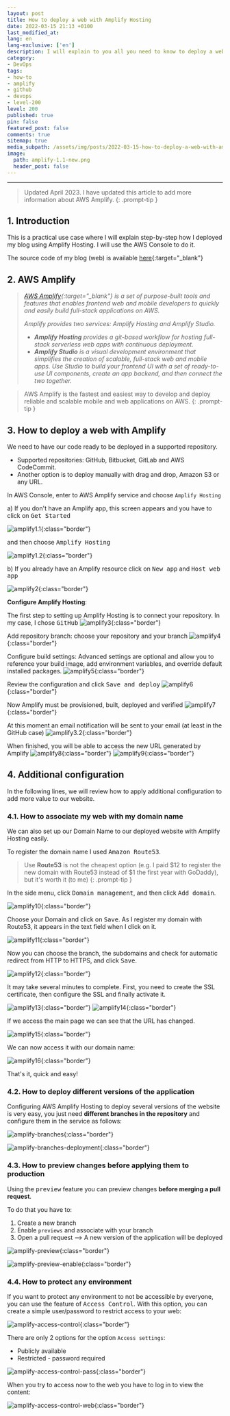 ```yaml
---
layout: post
title: How to deploy a web with Amplify Hosting
date: 2022-03-15 21:13 +0100
last_modified_at:
lang: en
lang-exclusive: ['en']
description: I will explain to you all you need to know to deploy a web using AWS Amplify. I did it to deploy the first version of my blog, so I will use it as an example.
category:
- DevOps
tags:
- how-to
- amplify
- github
- devops
- level-200
level: 200
published: true
pin: false
featured_post: false
comments: true
sitemap: true
media_subpath: /assets/img/posts/2022-03-15-how-to-deploy-a-web-with-amplify/
image:
  path: amplify-1.1-new.png
  header_post: false
---
```

---

> Updated April 2023. I have updated this article to add more information about AWS Amplify.
{: .prompt-tip }

## 1. Introduction

This is a practical use case where I will explain step-by-step how I deployed my blog using Amplify Hosting. I will use the AWS Console to do it.

The source code of my blog (web) is available [here](https://github.com/alazaroc/blog-web-code/){:target="_blank"}

## 2. AWS Amplify

> *[AWS Amplify](https://aws.amazon.com/amplify/){:target="_blank"} is a set of purpose-built tools and features that enables frontend web and mobile developers to quickly and easily build full-stack applications on AWS.*
>
> *Amplify provides two services: Amplify Hosting and Amplify Studio.*
>
> - ***Amplify Hosting** provides a git-based workflow for hosting full-stack serverless web apps with continuous deployment.*
> - ***Amplify Studio** is a visual development environment that simplifies the creation of scalable, full-stack web and mobile apps. Use Studio to build your frontend UI with a set of ready-to-use UI components, create an app backend, and then connect the two together.*

> AWS Amplify is the fastest and easiest way to develop and deploy reliable and scalable mobile and web applications on AWS.
{: .prompt-tip }

## 3. How to deploy a web with Amplify

We need to have our code ready to be deployed in a supported repository.

- Supported repositories: GitHub, Bitbucket, GitLab and AWS CodeCommit.
- Another option is to deploy manually with drag and drop, Amazon S3 or any URL.

In AWS Console, enter to AWS Amplify service and choose `Amplify Hosting`

a) If you don't have an Amplify app, this screen appears and you have to click on <kbd>Get Started</kbd>

![amplify1.1](amplify-1.1-new.png){:class="border"}

and then choose <kbd>Amplify Hosting</kbd>

![amplify1.2](amplify-1.2-new.png){:class="border"}  

b) If you already have an Amplify resource click on <kbd>New app</kbd> and <kbd>Host web app</kbd>

![amplify2](amplify-2.png){:class="border"}

**Configure Amplify Hosting**:

The first step to setting up Amplify Hosting is to connect your repository. In my case, I chose <kbd>GitHub</kbd>
  ![amplify3](amplify-3.png){:class="border"}

Add repository branch: choose your repository and your branch
  ![amplify4](amplify-4.png){:class="border"}

Configure build settings: Advanced settings are optional and allow you to reference your build image, add environment variables, and override default installed packages.
  ![amplify5](amplify-5.png){:class="border"}

Review the configuration and click <kbd>Save and deploy</kbd>
  ![amplify6](amplify-6.png){:class="border"}

Now Amplify must be provisioned, built, deployed and verified
  ![amplify7](amplify-7.png){:class="border"}

At this moment an email notification will be sent to your email (at least in the GitHub case)
  ![amplify3.2](amplify-3.2-github.png){:class="border"}

When finished, you will be able to access the new URL generated by Amplify
  ![amplify8](amplify-8-web.png){:class="border"}
  ![amplify9](amplify-9-web.png){:class="border"}

## 4. Additional configuration

In the following lines, we will review how to apply additional configuration to add more value to our website.

### 4.1. How to associate my web with my domain name

We can also set up our Domain Name to our deployed website with Amplify Hosting easily.

To register the domain name I used <kbd>Amazon Route53</kbd>.
> Use **Route53** is not the cheapest option (e.g. I paid $12 to register the new domain with Route53 instead of $1 the first year with GoDaddy), but it's worth it (to me)
{: .prompt-tip }

In the side menu, click <kbd>Domain management</kbd>, and then click <kbd>Add domain</kbd>.

![amplify10](amplify-10-domain.png){:class="border"}

Choose your Domain and click on <kbd>Save</kbd>. As I register my domain with Route53, it appears in the text field when I click on it.

![amplify11](amplify-11.png){:class="border"}

Now you can choose the branch, the subdomains and check for automatic redirect from HTTP to HTTPS, and click <kbd>Save</kbd>.

![amplify12](amplify-12.png){:class="border"}

It may take several minutes to complete. First, you need to create the SSL certificate, then configure the SSL and finally activate it.

![amplify13](amplify-13.png){:class="border"}
![amplify14](amplify-14.png){:class="border"}

If we access the main page we can see that the URL has changed.

![amplify15](amplify-15-web-2.png){:class="border"}

We can now access it with our domain name:

![amplify16](amplify-16-web-2.png){:class="border"}

That's it, quick and easy!

### 4.2. How to deploy different versions of the application

Configuring AWS Amplify Hosting to deploy several versions of the website is very easy, you just need **different branches in the repository** and configure them in the service as follows:

![amplify-branches](amplify-branches.png){:class="border"}

![amplify-branches-deployment](amplify-branches-deployment.png){:class="border"}

### 4.3. How to preview changes before applying them to production

Using the <kbd>preview</kbd> feature you can preview changes **before merging a pull request**.

To do that you have to:

1. Create a new branch
2. Enable `previews` and associate with your branch
3. Open a pull request --> A new version of the application will be deployed

![amplify-preview](amplify-preview.png){:class="border"}

![amplify-preview-enable](amplify-preview-enable.png){:class="border"}

### 4.4. How to protect any environment

If you want to protect any environment to not be accessible by everyone, you can use the feature of <kbd>Access Control</kbd>. With this option, you can create a simple user/password to restrict access to your web:

![amplify-access-control](amplify-access-control.png){:class="border"}

There are only 2 options for the option `Access settings`:

- Publicly available
- Restricted - password required

![amplify-access-control-pass](amplify-access-control-pass.png){:class="border"}

When you try to access now to the web you have to log in to view the content:

![amplify-access-control-web](amplify-access-control-web.png){:class="border"}
